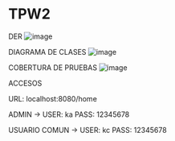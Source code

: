 # TPW2
DER
![image](https://user-images.githubusercontent.com/102928927/198755656-b7799a3f-d7ab-45ca-b1db-23727832a7da.png)

DIAGRAMA DE CLASES
![image](https://user-images.githubusercontent.com/102928927/223171101-91a7ae0d-6fbc-4f80-9279-5da24952f4db.png)

COBERTURA DE PRUEBAS
![image](https://user-images.githubusercontent.com/102928927/223165333-4687a3f1-e305-44dd-8216-c064b66aaa58.png)

ACCESOS

URL: localhost:8080/home

ADMIN -> USER: ka PASS: 12345678


USUARIO COMUN -> USER: kc PASS: 12345678

